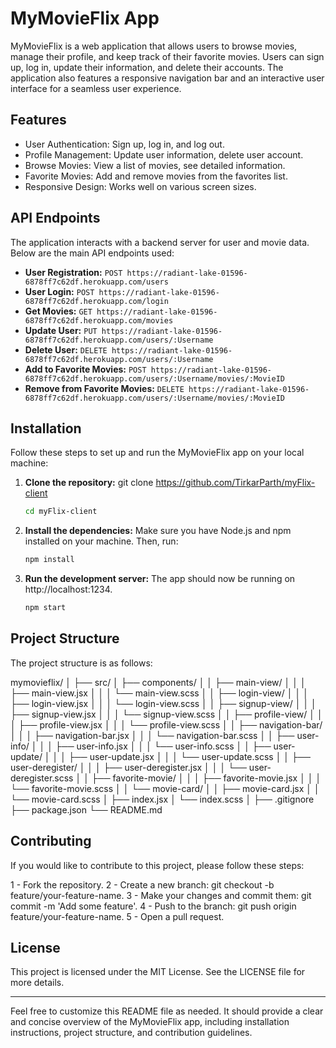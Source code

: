 # MyMovieFlix App

MyMovieFlix is a web application that allows users to browse movies, manage their profile, and keep track of their favorite movies. Users can sign up, log in, update their information, and delete their accounts. The application also features a responsive navigation bar and an interactive user interface for a seamless user experience.

## Features

- User Authentication: Sign up, log in, and log out.
- Profile Management: Update user information, delete user account.
- Browse Movies: View a list of movies, see detailed information.
- Favorite Movies: Add and remove movies from the favorites list.
- Responsive Design: Works well on various screen sizes.

## API Endpoints

The application interacts with a backend server for user and movie data. Below are the main API endpoints used:

- **User Registration:** `POST https://radiant-lake-01596-6878ff7c62df.herokuapp.com/users`
- **User Login:** `POST https://radiant-lake-01596-6878ff7c62df.herokuapp.com/login`
- **Get Movies:** `GET https://radiant-lake-01596-6878ff7c62df.herokuapp.com/movies`
- **Update User:** `PUT https://radiant-lake-01596-6878ff7c62df.herokuapp.com/users/:Username`
- **Delete User:** `DELETE https://radiant-lake-01596-6878ff7c62df.herokuapp.com/users/:Username`
- **Add to Favorite Movies:** `POST https://radiant-lake-01596-6878ff7c62df.herokuapp.com/users/:Username/movies/:MovieID`
- **Remove from Favorite Movies:** `DELETE https://radiant-lake-01596-6878ff7c62df.herokuapp.com/users/:Username/movies/:MovieID`

## Installation

Follow these steps to set up and run the MyMovieFlix app on your local machine:

1. **Clone the repository:**
   git clone https://github.com/TirkarParth/myFlix-client
   ```sh
   cd myFlix-client

3. **Install the dependencies:**
   Make sure you have Node.js and npm installed on your machine. Then, run: 
   ```sh
   npm install

4. **Run the development server:**
   The app should now be running on http://localhost:1234.
   ```sh
   npm start
   

## Project Structure

The project structure is as follows:

mymovieflix/
│
├── src/
│ ├── components/
│ │ ├── main-view/
│ │ │ ├── main-view.jsx
│ │ │ └── main-view.scss
│ │ ├── login-view/
│ │ │ ├── login-view.jsx
│ │ │ └── login-view.scss
│ │ ├── signup-view/
│ │ │ ├── signup-view.jsx
│ │ │ └── signup-view.scss
│ │ ├── profile-view/
│ │ │ ├── profile-view.jsx
│ │ │ └── profile-view.scss
│ │ ├── navigation-bar/
│ │ │ ├── navigation-bar.jsx
│ │ │ └── navigation-bar.scss
│ │ ├── user-info/
│ │ │ ├── user-info.jsx
│ │ │ └── user-info.scss
│ │ ├── user-update/
│ │ │ ├── user-update.jsx
│ │ │ └── user-update.scss
│ │ ├── user-deregister/
│ │ │ ├── user-deregister.jsx
│ │ │ └── user-deregister.scss
│ │ ├── favorite-movie/
│ │ │ ├── favorite-movie.jsx
│ │ │ └── favorite-movie.scss
│ │ └── movie-card/
│ │ ├── movie-card.jsx
│ │ └── movie-card.scss
│ ├── index.jsx
│ └── index.scss
│
├── .gitignore
├── package.json
└── README.md

## Contributing

If you would like to contribute to this project, please follow these steps:

1 - Fork the repository.
2 - Create a new branch: git checkout -b feature/your-feature-name.
3 - Make your changes and commit them: git commit -m 'Add some feature'.
4 - Push to the branch: git push origin feature/your-feature-name.
5 - Open a pull request.

## License

This project is licensed under the MIT License. See the LICENSE file for more details.




-------------------------------------------------------------------------------------------------

Feel free to customize this README file as needed. It should provide a clear and concise overview of the MyMovieFlix app, including installation instructions, project structure, and contribution guidelines.
